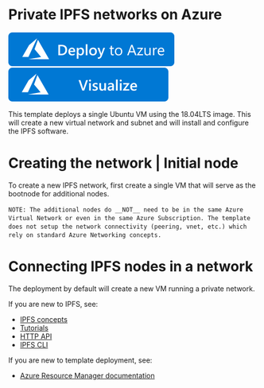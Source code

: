 # Private IPFS networks on Azure

[![Deploy To Azure](https://raw.githubusercontent.com/Azure/azure-quickstart-templates/master/1-CONTRIBUTION-GUIDE/images/deploytoazure.svg?sanitize=true)](https://portal.azure.com/#create/Microsoft.Template/uri/https%3A%2F%2Fraw.githubusercontent.com%2FAzure-Samples%2Fblockchain%2Fcaleteet-ipfs-template%2Fledger%2Ftemplate%2Fipfs%2Fcommon%2FazureDeploy.json) [![Visualize](https://raw.githubusercontent.com/Azure/azure-quickstart-templates/master/1-CONTRIBUTION-GUIDE/images/visualizebutton.svg?sanitize=true)](http://armviz.io/#/?load=https%3A%2F%2Fraw.githubusercontent.com%2FAzure-Samples%2Fblockchain%2Fcaleteet-ipfs-template%2Fledger%2Ftemplate%2Fipfs%2Fcommon%2FazureDeploy.json)

This template deploys a single Ubuntu VM using the 18.04LTS image. This will create a new virtual network and subnet and will install and configure the IPFS software.

# Creating the network | Initial node

To create a new IPFS network, first create a single VM that will serve as the bootnode for additional nodes.

`NOTE: The additional nodes do __NOT__ need to be in the same Azure Virtual Network or even in the same Azure Subscription. The template does not setup the network connectivity (peering, vnet, etc.) which rely on standard Azure Networking concepts.`

# Connecting IPFS nodes in a network

The deployment by default will create a new VM running a private network.

If you are new to IPFS, see:

- [IPFS concepts](https://docs.ipfs.io/concepts/)
- [Tutorials](https://docs.ipfs.io/how-to/)
- [HTTP API](https://docs.ipfs.io/reference/http/api/)
- [IPFS CLI](https://docs.ipfs.io/reference/cli/)

If you are new to template deployment, see:

- [Azure Resource Manager documentation](https://docs.microsoft.com/en-us/azure/azure-resource-manager/)
